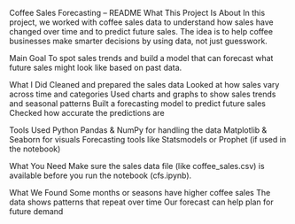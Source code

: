 Coffee Sales Forecasting – README
What This Project Is About
In this project, we worked with coffee sales data to understand how sales have changed over time and to predict future sales. The idea is to help coffee businesses make smarter decisions by using data, not just guesswork.

Main Goal
To spot sales trends and build a model that can forecast what future sales might look like based on past data.

What I Did
Cleaned and prepared the sales data
Looked at how sales vary across time and categories
Used charts and graphs to show sales trends and seasonal patterns
Built a forecasting model to predict future sales
Checked how accurate the predictions are

Tools Used
Python
Pandas & NumPy for handling the data
Matplotlib & Seaborn for visuals
Forecasting tools like Statsmodels or Prophet (if used in the notebook)

What You Need
Make sure the sales data file (like coffee_sales.csv) is available before you run the notebook (cfs.ipynb).

What We Found
Some months or seasons have higher coffee sales
The data shows patterns that repeat over time
Our forecast can help plan for future demand
